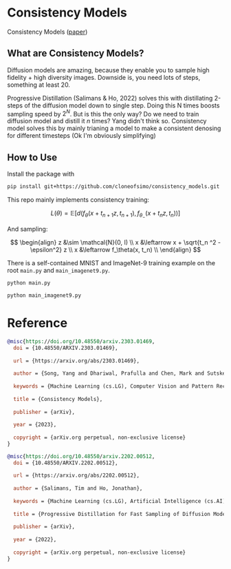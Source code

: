 
# Consistency Models

Consistency Models  ([paper](https://arxiv.org/abs/2303.01469)) 


## What are Consistency Models?

Diffusion models are amazing, because they enable you to sample high fidelity + high diversity images. Downside is, you need lots of steps, something at least 20.

Progressive Distillation (Salimans & Ho, 2022) solves this with distillating 2-steps of the diffusion model down to single step. Doing this N times boosts sampling speed by $2^N$. But is this the only way? Do we need to train diffusion model and distill it $n$ times? Yang didn't think so. Consistency model solves this by mainly trianing a model to make a consistent denosing for different timesteps (Ok I'm obviously simplifying)


## How to Use

Install the package with

```bash
pip install git+https://github.com/cloneofsimo/consistency_models.git
```

This repo mainly implements consistency training:

$$
L(\theta) = \mathbb{E}[d(f_\theta(x + t_{n + 1}z, t_{n + 1}), f_{\theta_{-}}(x + t_n z, t_n))]
$$

And sampling:

$$
\begin{align}
z &\sim \mathcal{N}(0, I) \\
x &\leftarrow x + \sqrt{t_n ^2 - \epsilon^2} z \\
x &\leftarrow f_\theta(x, t_n) \\
\end{align}
$$


There is a self-contained MNIST  and ImageNet-9 training example on the root `main.py` and `main_imagenet9.py`.

```bash
python main.py
```
```bash
python main_imagenet9.py
```

# Reference

```bibtex
@misc{https://doi.org/10.48550/arxiv.2303.01469,
  doi = {10.48550/ARXIV.2303.01469},
  
  url = {https://arxiv.org/abs/2303.01469},
  
  author = {Song, Yang and Dhariwal, Prafulla and Chen, Mark and Sutskever, Ilya},
  
  keywords = {Machine Learning (cs.LG), Computer Vision and Pattern Recognition (cs.CV), Machine Learning (stat.ML), FOS: Computer and information sciences, FOS: Computer and information sciences},
  
  title = {Consistency Models},
  
  publisher = {arXiv},
  
  year = {2023},
  
  copyright = {arXiv.org perpetual, non-exclusive license}
}
```

```bibtex
@misc{https://doi.org/10.48550/arxiv.2202.00512,
  doi = {10.48550/ARXIV.2202.00512},
  
  url = {https://arxiv.org/abs/2202.00512},
  
  author = {Salimans, Tim and Ho, Jonathan},
  
  keywords = {Machine Learning (cs.LG), Artificial Intelligence (cs.AI), Machine Learning (stat.ML), FOS: Computer and information sciences, FOS: Computer and information sciences},
  
  title = {Progressive Distillation for Fast Sampling of Diffusion Models},
  
  publisher = {arXiv},
  
  year = {2022},
  
  copyright = {arXiv.org perpetual, non-exclusive license}
}
```

